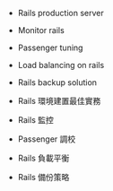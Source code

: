 * Rails production server 
* Monitor rails
* Passenger tuning
* Load balancing on rails
* Rails backup solution

* Rails 環境建置最佳實務
* Rails 監控
* Passenger 調校
* Rails 負載平衡
* Rails 備份策略
